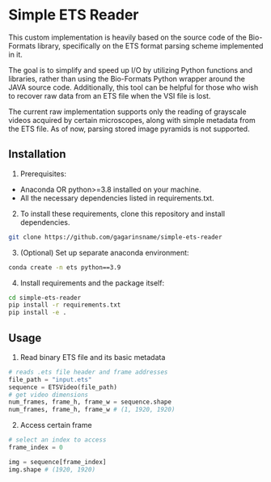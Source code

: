 # Simple ETS Reader

This custom implementation is heavily based on the source code of the Bio-Formats library, specifically on the ETS format parsing scheme implemented in it.

The goal is to simplify and speed up I/O by utilizing Python functions and libraries, rather than using the Bio-Formats Python wrapper around the JAVA source code.
Additionally, this tool can be helpful for those who wish to recover raw data from an ETS file when the VSI file is lost.

The current raw implementation supports only the reading of grayscale videos acquired by certain microscopes, along with simple metadata from the ETS file.
As of now, parsing stored image pyramids is not supported.


## Installation

1. Prerequisites:
- Anaconda OR python>=3.8 installed on your machine.
- All the necessary dependencies listed in requirements.txt.

2. To install these requirements, clone this repository and install dependencies.
```bash
git clone https://github.com/gagarinsname/simple-ets-reader
```
3. (Optional) Set up separate anaconda environment:
```bash
conda create -n ets python==3.9
```
4. Install requirements and the package itself:
```bash
cd simple-ets-reader
pip install -r requirements.txt
pip install -e .
```

## Usage

1. Read binary ETS file and its basic metadata
```python
# reads .ets file header and frame addresses
file_path = "input.ets"
sequence = ETSVideo(file_path)
# get video dimensions
num_frames, frame_h, frame_w = sequence.shape
num_frames, frame_h, frame_w # (1, 1920, 1920)
```
2. Access certain frame
```python
# select an index to access
frame_index = 0

img = sequence[frame_index]
img.shape # (1920, 1920)
```